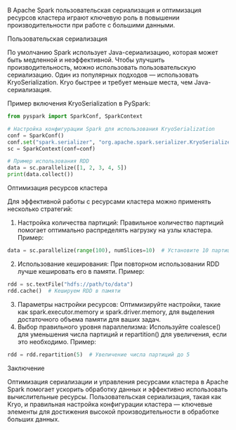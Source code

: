 В Apache Spark пользовательская сериализация и оптимизация ресурсов кластера играют ключевую роль в повышении производительности при работе с большими данными.

Пользовательская сериализация

По умолчанию Spark использует Java-сериализацию, которая может быть медленной и неэффективной. Чтобы улучшить производительность, можно использовать пользовательскую сериализацию. Один из популярных подходов — использовать KryoSerialization. Kryo быстрее и требует меньше места, чем Java-сериализация.

Пример включения KryoSerialization в PySpark:
```python
from pyspark import SparkConf, SparkContext

# Настройка конфигурации Spark для использования KryoSerialization
conf = SparkConf()
conf.set("spark.serializer", "org.apache.spark.serializer.KryoSerializer")
sc = SparkContext(conf=conf)

# Пример использования RDD
data = sc.parallelize([1, 2, 3, 4, 5])
print(data.collect())
```
Оптимизация ресурсов кластера

Для эффективной работы с ресурсами кластера можно применять несколько стратегий:

 1. Настройка количества партиций: Правильное количество партиций помогает оптимально распределять нагрузку на узлы кластера.
Пример:
```python
data = sc.parallelize(range(100), numSlices=10)  # Установите 10 партиций
```

 2. Использование кеширования: При повторном использовании RDD лучше кешировать его в памяти.
Пример:
```python
rdd = sc.textFile("hdfs://path/to/data")
rdd.cache()  # Кешируем RDD в памяти
```

 3. Параметры настройки ресурсов: Оптимизируйте настройки, такие как spark.executor.memory и spark.driver.memory, для выделения достаточного объема памяти для ваших задач.
 4. Выбор правильного уровня параллелизма: Используйте coalesce() для уменьшения числа партиций и repartition() для увеличения, если это необходимо.
Пример:
```python
rdd = rdd.repartition(5)  # Увеличение числа партиций до 5
```


Заключение

Оптимизация сериализации и управления ресурсами кластера в Apache Spark помогает ускорить обработку данных и эффективно использовать вычислительные ресурсы. Пользовательская сериализация, такая как Kryo, и правильная настройка конфигурации кластера — ключевые элементы для достижения высокой производительности в обработке больших данных.